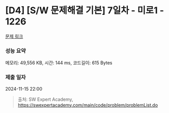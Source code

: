 # [D4] [S/W 문제해결 기본] 7일차 - 미로1 - 1226 

[문제 링크](https://swexpertacademy.com/main/code/problem/problemDetail.do?contestProbId=AV14vXUqAGMCFAYD) 

### 성능 요약

메모리: 49,556 KB, 시간: 144 ms, 코드길이: 615 Bytes

### 제출 일자

2024-11-15 22:00



> 출처: SW Expert Academy, https://swexpertacademy.com/main/code/problem/problemList.do
